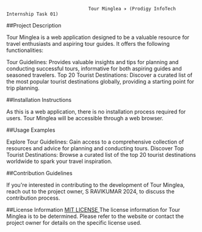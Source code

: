                                   Tour Minglea ✈️ (Prodigy InfoTech Internship Task 01)

                                  
##Project Description

Tour Minglea is a web application designed to be a valuable resource for travel enthusiasts and aspiring tour guides. It offers the following functionalities:

Tour Guidelines: Provides valuable insights and tips for planning and conducting successful tours, informative for both aspiring guides and seasoned travelers.
Top 20 Tourist Destinations: Discover a curated list of the most popular tourist destinations globally, providing a starting point for trip planning.

##Installation Instructions

As this is a web application, there is no installation process required for users. Tour Minglea will be accessible through a web browser.

##Usage Examples

Explore Tour Guidelines: Gain access to a comprehensive collection of resources and advice for planning and conducting tours.
Discover Top Tourist Destinations: Browse a curated list of the top 20 tourist destinations worldwide to spark your travel inspiration.

##Contribution Guidelines

If you're interested in contributing to the development of Tour Minglea, reach out to the project owner, S RAVIKUMAR 2024, to discuss the contribution process.

##License Information
[MIT LICENSE ](LICENSE)
The license information for Tour Minglea is to be determined. Please refer to the website or contact the project owner for details on the specific license used.
